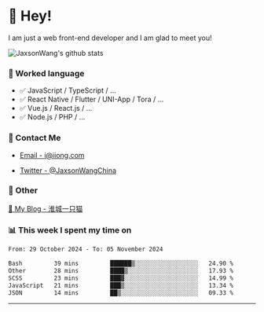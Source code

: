 # 👋 Hey!

I am just a web front-end developer and I am glad to meet you!

![JaxsonWang's github stats](https://github-readme-stats.vercel.app/api?username=JaxsonWang&&show_icons=true&&title_color=1abc9c&&icon_color=1abc9c)


### 📝 Worked language

- ✅ JavaScript / TypeScript / ...
- ✅ React Native / Flutter / UNI-App / Tora / ...
- ✅ Vue.js / React.js / ...
- ✅ Node.js / PHP / ...

### 📮 Contact Me

- [Email - i@iiong.com](mailto:i@iiong.com)

- [Twitter - @JaxsonWangChina](https://twitter.com/JaxsonWangChina)

### 🤪 Other

[📌 My Blog - 淮城一只猫](https://iiong.com)

### 📊 This week I spent my time on

<!--START_SECTION:waka-->

```txt
From: 29 October 2024 - To: 05 November 2024

Bash         39 mins         ██████▒░░░░░░░░░░░░░░░░░░   24.90 %
Other        28 mins         ████▒░░░░░░░░░░░░░░░░░░░░   17.93 %
SCSS         23 mins         ███▓░░░░░░░░░░░░░░░░░░░░░   14.99 %
JavaScript   21 mins         ███▒░░░░░░░░░░░░░░░░░░░░░   13.34 %
JSON         14 mins         ██▒░░░░░░░░░░░░░░░░░░░░░░   09.33 %
```

<!--END_SECTION:waka-->

---

